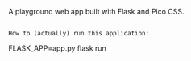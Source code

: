 
A playground web app built with Flask and Pico CSS.
```

How to (actually) run this application:
```
FLASK_APP=app.py flask run
```
